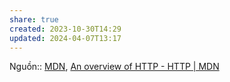 ```yaml
---
share: true
created: 2023-10-30T14:29
updated: 2024-04-07T13:17
---
```


Nguồn:: [MDN](../../../../%CE%9E%20Ngu%E1%BB%93n%20v%C3%A0%20t%C3%A0i%20nguy%C3%AAn%20h%E1%BB%97%20tr%E1%BB%A3/%CE%9E%20Ngu%E1%BB%93n/MDN.md), [An overview of HTTP - HTTP | MDN](https://developer.mozilla.org/en-US/docs/Web/HTTP/Overview)
